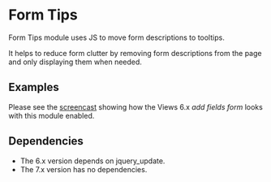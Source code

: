 # Form Tips

Form Tips module uses JS to move form descriptions to tooltips.

It helps to reduce form clutter by removing form descriptions from the page and only displaying them when needed.

## Examples

Please see the [screencast][1] showing how the Views 6.x *add fields form* looks with this module enabled.

[1]: http://screencast.com/t/NmY0MjQ1M

## Dependencies

* The 6.x version depends on jquery_update.
* The 7.x version has no dependencies.
